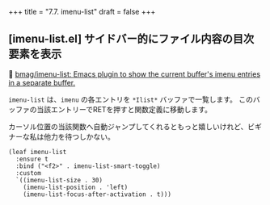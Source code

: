 +++
title = "7.7. imenu-list"
draft = false
+++
## [imenu-list.el] サイドバー的にファイル内容の目次要素を表示
🔗 [bmag/imenu-list: Emacs plugin to show the current buffer's imenu entries in a separate buffer.](https://github.com/bmag/imenu-list) 

`imenu-list` は、`imenu` の各エントリを `*Ilist*` バッファで一覧します。
このバッファの当該エントリーでRETを押すと関数定義に移動します。

カーソル位置の当該関数へ自動ジャンプしてくれるともっと嬉しいけれど、ビギナーな私は他力を待つしかない。
```elisp
(leaf imenu-list
  :ensure t
  :bind ("<f2>" . imenu-list-smart-toggle)
  :custom
  `((imenu-list-size . 30)
	(imenu-list-position . 'left)
	(imenu-list-focus-after-activation . t)))
```
